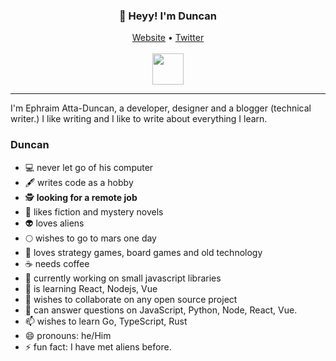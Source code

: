 <h3 align="center">👋 Heyy! I'm Duncan</h3>
<p align="center">
  <a href="https://dephraiim.now.sh">Website</a> •
  <a href="https://twitter.com/dephraiim">Twitter</a> <br><br>
  <img src="https://github.com/egoist/egoist/raw/master/balloon.gif" width="50">
</p>

---

I'm Ephraim Atta-Duncan, a developer, designer and a blogger (technical writer.) I like writing and I like to write about everything I learn.

### Duncan

- 💻 never let go of his computer
- 🖋 writes code as a hobby
- 🕵 **looking for a remote job**
- 📖 likes fiction and mystery novels
- 👽 loves aliens
- 🌕 wishes to go to mars one day
- 👾 loves strategy games, board games and old technology
- ☕ needs coffee
- 🔭 currently working on small javascript libraries
- 🌱 is learning React, Nodejs, Vue
- 👯 wishes to collaborate on any open source project
- 💬 can answer questions on JavaScript, Python, Node, React, Vue.
- 📫 wishes to learn Go, TypeScript, Rust
- 😄 pronouns: he/Him
- ⚡ fun fact: I have met aliens before.
